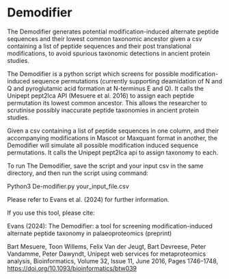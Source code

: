 # Demodifier
The Demodifier generates potential modification-induced alternate peptide sequences and their lowest common taxonomic ancestor given a csv containing a list of peptide sequences and their post translational modifications, to avoid spurious taxonomic detections in ancient protein studies.

The Demodifier is a python script which screens for possible modification-induced sequence permutations (currently supporting deamidation of N and Q and pyroglutamic acid formation at N-terminus E and Q). It calls the Unipept pept2lca API (Mesuere et al. 2016) to assign each peptide permutation its lowest common ancestor. This allows the researcher to scrutinise possibly inaccurate peptide taxonomies in ancient protein studies.

Given a csv containing a list of peptide sequences in one column, and their accompanying modifications in Mascot or Maxquant format in another, the Demodifier will simulate all possible modification induced sequence permutations. It calls the Unipept pept2lca api to assign taxonomy to each. 

To run The Demodifier, save the script and your input csv in the same directory, and then run the script using command:

Python3 De-modifier.py your_input_file.csv

Please refer to Evans et al. (2024) for further information.

If you use this tool, please cite:

Evans (2024): The Demodifier: a tool for screening modification-induced alternate peptide taxonomy in palaeoproteomics (preprint)

Bart Mesuere, Toon Willems, Felix Van der Jeugt, Bart Devreese, Peter Vandamme, Peter Dawyndt, Unipept web services for metaproteomics analysis, Bioinformatics, Volume 32, Issue 11, June 2016, Pages 1746–1748, https://doi.org/10.1093/bioinformatics/btw039

